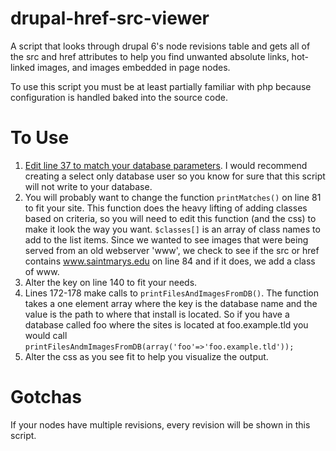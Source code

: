 drupal-href-src-viewer
======================

A script that looks through drupal 6's node revisions table and gets all of the src and href attributes to help you find unwanted absolute links, hot-linked images, and images embedded in page nodes.

To use this script you must be at least partially familiar with php because configuration is handled baked into the source code.

To Use
======

1. [Edit line 37 to match your database parameters](http://www.php.net/manual/en/mysqli.construct.php). I would recommend creating a select only database user so you know for sure that this script will not write to your database.
2. You will probably want to change the function `printMatches()` on line 81 to fit your site. This function does the heavy lifting of adding classes based on criteria, so you will need to edit this function (and the css) to make it look the way you want. `$classes[]` is an array of class names to add to the list items. Since we wanted to see images that were being served from an old webserver 'www', we check to see if the src or href contains www.saintmarys.edu on line 84 and if it does, we add a class of www.
3. Alter the key on line 140 to fit your needs.
4. Lines 172-178 make calls to `printFilesAndImagesFromDB()`. The function takes a one element array where the key is the database name and the value is the path to where that install is located. So if you have a database called foo where the sites is located at foo.example.tld you would call `printFilesAndmImagesFromDB(array('foo'=>'foo.example.tld'));`
5. Alter the css as you see fit to help you visualize the output.

Gotchas
=======

If your nodes have multiple revisions, every revision will be shown in this script.